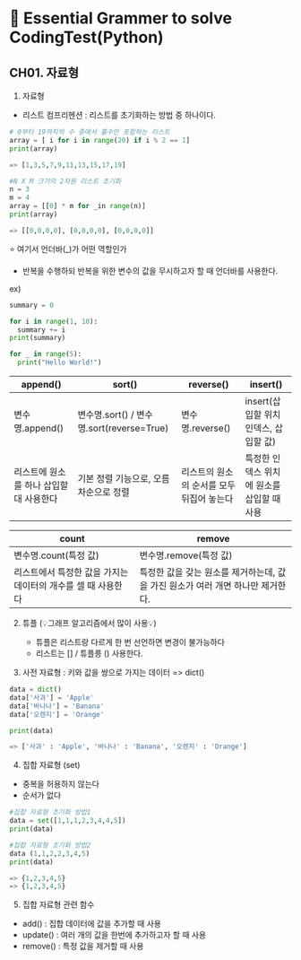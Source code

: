 # 👻 Essential Grammer to solve CodingTest(Python)

## CH01. 자료형

1. 자료형
   
-  리스트 컴프리헨션 : 리스트를 초기화하는 방법 중 하나이다.
  
```py
# 0부터 19까지의 수 중에서 홀수만 포함하는 리스트
array = [ i for i in range(20) if i % 2 == 1]
print(array)

=> [1,3,5,7,9,11,13,15,17,19]
```
```py
#N X M 크기의 2차원 리스트 초기화
n = 3
m = 4
array = [[0] * m for _in range(n)]
print(array)

=> [[0,0,0,0], [0,0,0,0], [0,0,0,0]]
```
⭐️ 여기서 언더바(_)가 어떤 역할인가 
- 반복을 수행하되 반복을 위한 변수의 값을 무시하고자 할 때 언더바를 사용한다.
  
ex) 
```py
summary = 0

for i in range(1, 10):
  summary += i
print(summary)
```
```py
for _ in range(5):
  print("Hello World!")
```
| append()  | sort() | reverse() | insert() |
| - | - | - | - |
| 변수명.append() | 변수명.sort() / 변수명.sort(reverse=True) | 변수명.reverse() | insert(삽입할 위치 인덱스, 삽입할 값) |
| 리스트에 원소를 하나 삽입할 대 사용한다 | 기본 정렬 기능으로, 오름차순으로 정렬  | 리스트의 원소의 순서를 모두 뒤집어 놓는다 | 특정한 인덱스 위치에 원소를 삽입할 때 사용 |

| count | remove | 
| - | - | 
| 변수명.count(특정 값) | 변수명.remove(특정 값)| 
| 리스트에서 특정한 값을 가지는 데이터의 개수를 셀 때 사용한다 | 특정한 값을 갖는 원소를 제거하는데, 값을 가진 원소가 여러 개면 하나만 제거한다. | 

2. 튜플 (💡그래프 알고리즘에서 많이 사용💡)
   
   - 튜플은 리스트랑 다르게 한 번 선언하면 변경이 불가능하다
   - 리스트는 [] / 튜플릉 () 사용한다.

3. 사전 자료형 : 키와 값을 쌍으로 가지는 데이터 => dict()

```py
data = dict()
data['사과'] = 'Apple'
data['바나나'] = 'Banana'
data['오렌지'] = 'Orange'

print(data)

=> ['사과' : 'Apple', '바나나' : 'Banana', '오렌지' : 'Orange']
```
4. 집합 자료형 (set)
   
- 중복을 허용하지 않는다 
- 순서가 없다
  
```py
#집합 자료형 초기화 방법1
data = set([1,1,1,2,3,4,4,5])
print(data)

#집합 자료형 초기화 방법2
data (1,1,2,2,3,4,5)
print(data)

=> {1,2,3,4,5}
=> {1,2,3,4,5}
```

5. 집합 자료형 관련 함수

- add() : 집합 데이터에 값을 추가할 때 사용
- update() : 여러 개의 값을 한번에 추가하고자 할 때 사용
- remove() : 특정 값을 제거할 때 사용 
